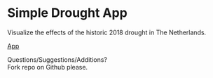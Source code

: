 # Simple Drought App
Visualize the effects of the historic 2018 drought in The Netherlands.

[App](https://rutgerhofste.users.earthengine.app/view/droughtappv01)

Questions/Suggestions/Additions?  
Fork repo on Github please. 

